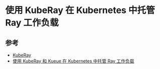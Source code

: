# 使用 KubeRay 在 Kubernetes 中托管 Ray 工作负载

## 参考

- [KubeRay](https://github.com/ray-project/kuberay)
- [使用 KubeRay 和 Kueue 在 Kubernetes 中托管 Ray 工作负载](https://developer.volcengine.com/articles/7309395740965486619)
